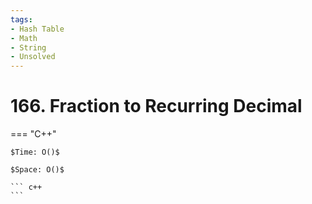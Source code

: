 ```yaml
---
tags:
- Hash Table
- Math
- String
- Unsolved
---
```



# 166. Fraction to Recurring Decimal

=== "C++"

    $Time: O()$

    $Space: O()$

    ``` c++
    ```